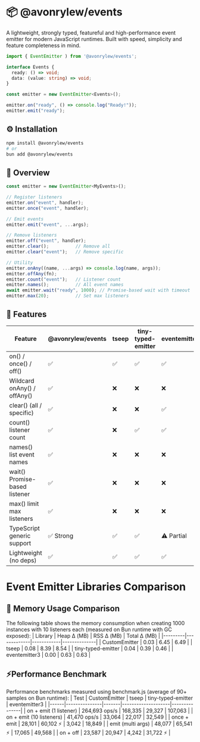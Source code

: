 # 📦 @avonrylew/events
A lightweight, strongly typed, featureful and high-performance event emitter for modern JavaScript runtimes.
Built with speed, simplicity and feature completeness in mind.

```typescript
import { EventEmitter ) from '@avonrylew/events';

interface Events {
  ready: () => void;
  data: (value: string) => void;
}

const emitter = new EventEmitter<Events>();

emitter.on("ready", () => console.log("Ready!"));
emitter.emit("ready");
```

## ⚙️ Installation

```bash
npm install @avonrylew/events
# or
bun add @avonrylew/events
```

## 🧩 Overview

```typescript
const emitter = new EventEmitter<MyEvents>();

// Register listeners
emitter.on("event", handler);
emitter.once("event", handler);

// Emit events
emitter.emit("event", ...args);

// Remove listeners
emitter.off("event", handler);
emitter.clear();          // Remove all
emitter.clear("event");   // Remove specific

// Utility
emitter.onAny((name, ...args) => console.log(name, args));
emitter.offAny(fn);
emitter.count("event");   // Listener count
emitter.names();          // All event names
await emitter.wait("ready", 1000); // Promise-based wait with timeout
emitter.max(20);          // Set max listeners
```
## 🚀 Features

| Feature                  | @avonrylew/events | tseep | tiny-typed-emitter | eventemitter3 |
|--------------------------|-------------------|-------|--------------------|---------------|
| on() / once() / off()    | ✅                | ✅    | ✅                 | ✅            |
| Wildcard onAny() / offAny() | ✅             | ❌    | ❌                 | ❌            |
| clear() (all / specific) | ✅                | ❌    | ❌                 | ✅            |
| count() listener count   | ✅                | ❌    | ✅                 | ✅            |
| names() list event names | ✅                | ❌    | ❌                 | ❌            |
| wait() Promise-based listener | ✅           | ❌    | ❌                 | ❌            |
| max() limit max listeners | ✅               | ❌    | ❌                 | ❌            |
| TypeScript generic support | ✅ Strong       | ✅    | ✅                 | ⚠️ Partial    |
| Lightweight (no deps)    | ✅                | ✅    | ✅                 | ✅            |
# Event Emitter Libraries Comparison

## 🧠 Memory Usage Comparison
The following table shows the memory consumption when creating 1000 instances with 10 listeners each (measured on Bun runtime with GC exposed):
| Library | Heap Δ (MB) | RSS Δ (MB) | Total Δ (MB) |
|---------|-------------|------------|--------------|
| CustomEmitter | 0.03 | 6.45 | 6.49 |
| tseep | 0.08 | 8.39 | 8.54 |
| tiny-typed-emitter | 0.04 | 0.39 | 0.46 |
| eventemitter3 | 0.00 | 0.63 | 0.63 |

## ⚡Performance Benchmark
Performance benchmarks measured using benchmark.js (average of 90+ samples on Bun runtime):
| Test | CustomEmitter | tseep | tiny-typed-emitter | eventemitter3 |
|------|---------------|-------|--------------------|---------------|
| on + emit (1 listener) | 264,693 ops/s | 168,335 | 29,327 | 107,063 |
| on + emit (10 listeners) | 41,470 ops/s | 33,064 | 22,017 | 32,549 |
| once + emit | 28,101 | 60,102 ⚡ | 3,042 | 18,849 |
| emit (multi args) | 48,077 | 65,541 ⚡ | 17,065 | 49,568 |
| on + off | 23,587 | 20,947 | 4,242 | 31,722 ⚡ |

